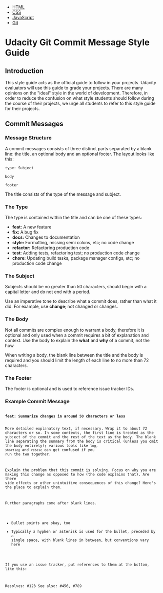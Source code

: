    <ul>
            <li><a href="http://udacity.github.io/frontend-nanodegree-styleguide/index.html">HTML</a></li>
            <li><a href="http://udacity.github.io/frontend-nanodegree-styleguide/css.html">CSS</a></li>
            <li><a href="http://udacity.github.io/frontend-nanodegree-styleguide/javascript.html">JavaScript</a></li>
            <li><a href="index.html" class="active">Git</a></li>
   </ul>

   <h1>Udacity Git Commit Message Style Guide</h1>

   <section>
        <h2>Introduction</h2>
        <p>This style guide acts as the official guide to follow in your projects. Udacity evaluators will use this guide to grade your projects. There are many opinions on the "ideal" style in the world of development. Therefore, in order to reduce the confusion on what style students should follow during the course of their projects, we urge all students to refer to this style guide for their projects.</p>
    </section>

   <section>
        <h2>Commit Messages</h2>

  <article>
            <h3>Message Structure</h3>
            <p>A commit messages consists of three distinct parts separated by a blank line: the title, an optional body and an optional footer. The layout looks like this:</p>

  <pre><code>type: Subject

body

footer</code></pre>

   <p>The title consists of the type of the message and subject.</p>
        </article>

   <article>
            <h3>The Type</h3>
            <p>The type is contained within the title and can be one of these types:</p>

   <ul>
             <li><strong>feat:</strong> A new feature</li>
                <li><strong>fix:</strong> A bug fix</li>
                <li><strong>docs:</strong> Changes to documentation</li>
                <li><strong>style:</strong> Formatting, missing semi colons, etc; no code change</li>
                <li><strong>refactor:</strong> Refactoring production code</li>
                <li><strong>test:</strong> Adding tests, refactoring test; no production code change</li>
                <li><strong>chore:</strong> Updating build tasks, package manager configs, etc; no production code change</li>
            </ul>
    </article>

   <article>
            <h3>The Subject</h3>
            <p>Subjects should be no greater than 50 characters, should begin with a capital letter and do not end with a period.</p>

   <p>Use an imperative tone to describe what a commit does, rather than what it did. For example, use <strong>change</strong>; not changed or changes.</p>
        </article>

  <article>
            <h3>The Body</h3>
            <p>Not all commits are complex enough to warrant a body, therefore it is optional and only used when a commit requires a bit of explanation and context. Use the body to explain the <strong>what</strong> and <strong>why</strong> of a commit, not the how.</p>

   <p>When writing a body, the blank line between the title and the body is required and you should limit the length of each line to no more than 72 characters.</p>
        </article>

   <article>
            <h3>The Footer</h3>
            <p>The footer is optional and is used to reference issue tracker IDs.</p>
        </article>

   <article>
            <h3>Example Commit Message</h3>
            <pre>
            <code>
<b>feat: Summarize changes in around 50 characters or less</b>

More detailed explanatory text, if necessary. Wrap it to about 72
characters or so. In some contexts, the first line is treated as the
subject of the commit and the rest of the text as the body. The
blank line separating the summary from the body is critical (unless
you omit the body entirely); various tools like `log`, `shortlog`
and `rebase` can get confused if you run the two together.

Explain the problem that this commit is solving. Focus on why you
are making this change as opposed to how (the code explains that).
Are there side effects or other unintuitive consequences of this
change? Here's the place to explain them.

Further paragraphs come after blank lines.
- Bullet points are okay, too
- Typically a hyphen or asterisk is used for the bullet, preceded
   by a single space, with blank lines in between, but conventions
   vary here

If you use an issue tracker, put references to them at the bottom,
like this:

Resolves: #123
See also: #456, #789
</code>
</pre>
        </article>
    </section>
</body>
</html>

